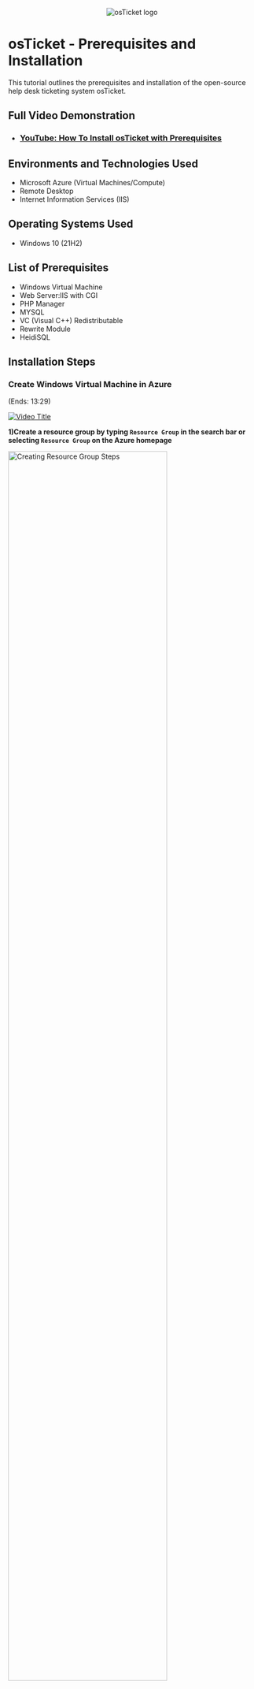 <p align="center">
<img src="https://i.imgur.com/Clzj7Xs.png" alt="osTicket logo"/>
</p>

<h1>osTicket - Prerequisites and Installation</h1>
This tutorial outlines the prerequisites and installation of the open-source help desk ticketing system osTicket.<br />


<h2>Full Video Demonstration</h2>

- ### [YouTube: How To Install osTicket with Prerequisites](https://youtu.be/OSTgG3tRP6Q?si=JL2NbKHvSpbVbYmF)

<h2>Environments and Technologies Used</h2>

- Microsoft Azure (Virtual Machines/Compute)
- Remote Desktop
- Internet Information Services (IIS)

<h2>Operating Systems Used </h2>

- Windows 10</b> (21H2)

<h2>List of Prerequisites</h2>

- Windows Virtual Machine
- Web Server:IIS with CGI
- PHP Manager
- MYSQL
- VC (Visual C++) Redistributable
- Rewrite Module
- HeidiSQL

<h2>Installation Steps</h2>

<h3>Create Windows Virtual Machine in Azure</h3> (Ends: 13:29)

[![Video Title](https://img.youtube.com/vi/OSTgG3tRP6Q/0.jpg)](https://youtu.be/OSTgG3tRP6Q?start=000&amp;end=525;si=4RNq_shzXTkBosSz)

<b>1)Create a resource group by typing `Resource Group` in the search bar or selecting `Resource Group` on the Azure homepage</b>
<p>
<img src="https://github.com/user-attachments/assets/f73e5b27-d09e-4a42-8cf5-cd54d38083be" height="80%" width="80%" alt="Creating Resource Group Steps"/>
</p>

Fill in the following fields under the `Basics` tab:

   - `Subscription`
   - `Resource Group`
   - `Region`

Once everything is filled out select `Create` on the bottom left of your page to create the `Resource Group` aka 'folder' in which the virtual machine will be created in.

<p>
  <img src="https://github.com/user-attachments/assets/5c4ac609-bc87-499d-b9a7-1455f17907f6" height="80%" width="40%" alt="Creating Resource Group Steps"/> &emsp; &emsp;
  <img src="https://github.com/user-attachments/assets/9090386b-9bf5-4414-9ece-2e44888d81d3" height="80%" width="40%" alt="Creating Resource Group Steps"/>
</p>


<p>
<b>2)Create a Windows 10 virtual machine(Version 22H2) within the newly created 'Resource Group' by selecting `Virtual Machine` on the homepage or typing `VM` in the search bar.</b>
</p>
<p>
 <img src="https://github.com/user-attachments/assets/edc91528-9a80-4e58-8658-8767206bfaef" height="80%" width="80%" alt="Creating Resource Group Steps"/>
</p>

Fill in the following fields under the 'Basics' Tab: 

   - `Subscription`
   - `Resource Group`
   - `Region`
   - `Availability Zone`
   - `Image`
   - `Size`: Select `2vcpus` for the best balance between VM performance and stability
   - `All Administrative account fields`

<p>
  <img src="https://github.com/user-attachments/assets/757eb74b-8b2f-478d-a088-235367b060f0" height="80%" width="35%" alt="Creating a Virtual Machine"/>
  <img src="https://github.com/user-attachments/assets/36045603-f793-4891-9af8-cb5bb7eec961" height="80%" width="35%" alt="Creating a Virtual Machine"/>
  <img src="https://github.com/user-attachments/assets/948858b3-6a68-486e-922f-b7921c0acc2b" height="80%" width="35%" alt="Creating a Virtual Machine"/>
  
</p>

Skip over the `Disk` tab and navigate to the `Networking` tab where you can rename the virtual network or leave as is. <strong>`Note`:</strong> Everytime a virtual machine is created in Azure, a virtual network is configured. Continue to select `Review & Create` until you see `Create` on the bottom right corner. Wait for the virtual machine to deploy.

<img src="https://github.com/user-attachments/assets/c13df216-e678-4eea-afe3-a644f1e09a95" height="80%" width="80%" alt="Creating a Virtual Machine"/>


<h3>Assess the Virtual Machine</h3> (Starts 13:24 / Ends: 15:44)

[![Video Title](https://img.youtube.com/vi/OSTgG3tRP6Q/0.jpg)](https://youtu.be/OSTgG3tRP6Q?si=H5XNvBKvTDNT6KHt&t=805)

<br>1) Open up Remote Desktop Connection</br>

For Mac Users: Download and install the <a href="https://apps.apple.com/us/app/windows-app/id1295203466?mt=12">`Windows App`</a>

Copy the public IP address from the Overview tab of the virual machine dashboard and paste in the `Computer` field of the `Remote Desktop Connection`


![image](https://github.com/user-attachments/assets/efe6d927-2af9-4343-9a29-9be526e674af)

![image](https://github.com/user-attachments/assets/f3120a6c-5306-4801-8594-e9352fb876b0)


Enter the administrative account credentials created earlier in Azure when setting up the virtual machine and select okay. You're now logged into your remote session🙌🏾

![image](https://github.com/user-attachments/assets/1136f7c4-cd82-44d5-9dd9-38474c994391)


<h3>Download and Prepare OS-Ticket Installation Files</h3> (Starts:17:43 / Ends:19:16)

[![Video Title](https://img.youtube.com/vi/OSTgG3tRP6Q/0.jpg)](https://youtu.be/OSTgG3tRP6Q?si=ASNgp2CMuQ2tm0p6&t=1063)

<b>1) Within the virtual machine, download the `osTicket-Installation-Files.zip` and unzip it to your desktop </b>

![image](https://github.com/user-attachments/assets/f462fd3c-dfd5-44c2-a11c-ebfe3ee961a2)

<strong> Note:</strong> Notice the distinction between the unzipped and zipped folder:

![image](https://github.com/user-attachments/assets/9003a851-4e50-41ed-a428-e0205cd8523f)

<h3>Install/Enable IIS: Internet Information Services with CGI: Common Gateway Interface </h3>(Starts: 20:30 / Ends: 22:40)

[![Video Title](https://img.youtube.com/vi/OSTgG3tRP6Q/0.jpg)](https://youtu.be/OSTgG3tRP6Q?si=DepU3uh_c-5gtg78&t=1230)

<b>1) Install IIS and Enable Required Features</b>

Within the `VM`, select the `Start` menu: <img src="https://github.com/user-attachments/assets/2cefedd8-2966-4817-ae8d-3ae3eee68ba5" height="3%" width="3%" alt="Windows Start Menu"/> and navigate to the following:

> Control Panel > Programs > <u>Programs & Features</u>: `Turn Windows features on and off`

Install IIS with CGI with the following features:
`Internet Information Services` > World Wide Web Services > Application Development Features > `CGI`

![image](https://github.com/user-attachments/assets/ab6e5d7d-0b59-4060-aa59-725e5db96df9)

<h3>Install PHP Manager and Rewrite Module</h3> (Starts: 23:02 / Ends: 24:33)

[![Video Title](https://img.youtube.com/vi/OSTgG3tRP6Q/0.jpg)](https://youtu.be/OSTgG3tRP6Q?si=rNhBY1RWhI0cvSh3&t=1382)


<b>1)Install Required osTicket Components</b>

Navigate to the `osTicket-Installation-Files` folder on your desktop and select `PHPManagerForIIS_V1.5.0.msi` and then later `rewrite_amd64_en-US.msi`for installation.

![image](https://github.com/user-attachments/assets/34ca727f-cac8-4c92-a060-abcfdbd46172)

<h3>Setup PHP</h3> (Starts: 24:39 / Ends: 28:14)

[![Video Title](https://img.youtube.com/vi/OSTgG3tRP6Q/0.jpg)](https://youtu.be/OSTgG3tRP6Q?si=D2oG1STS6cBcHuIl&t=1479)

<b>1) Create a C:\PHP directory</b>

Navigate to the VM's `C:/` folder and create a new sub-folder named `PHP`. From the `osTicket-Installation-Files` folder, right-click on `PHP 7.3.8: php-7.3.8-nts-Win32-VC15-x86.zip` to extract all files into `C:/PHP`.

![image](https://github.com/user-attachments/assets/d4a787df-c90a-4661-b30a-2f02cdf2f156)

![image](https://github.com/user-attachments/assets/f7520fbd-ae60-4789-ad18-651daa13ba4e)

<b>1)Install Visual C++ Redistributable </b>

Install `VC_redist.x86.exe` from the `osTicket-Installation-Files` folder

![image](https://github.com/user-attachments/assets/da4cdede-9bae-4c7c-b2ef-10ba7e03bd08)

<h3>Install mySQL</h3> (Starts: 28:34 / Ends: 31:28 )

[![Video Title](https://img.youtube.com/vi/OSTgG3tRP6Q/0.jpg)](https://youtu.be/OSTgG3tRP6Q?si=WXHTYIJ5K79RP_Os&t=1714)

<b>1)Install mySQL Typical Setup</b>

Navigate to `osTicket-Installation-Files` folder and install MySQL 5.5.62: `mysql-5.5.62-win32.msi` > Choose Setup Type: choose <b>Typical Setup</b>.

Once the installation is complete, the Configuration Wizard should automatically launch
 >Select 'Standard Configuration' and input a username and password that will be used to access the database later on.


![image](https://github.com/user-attachments/assets/fd96cebf-c8b8-4e1d-b2c3-baa877f43650)


<h3>Configure IIS</h3> (Starts: 32:05  / Ends: 35:14 )

[![Video Title](https://img.youtube.com/vi/OSTgG3tRP6Q/0.jpg)](https://youtu.be/OSTgG3tRP6Q?si=UwKe-Lt8VPzwr6EO&t=1925)

<b>1)Open `IIS` as an Admin</b>

Within the `VM` select the `Start` menu: <img src="https://github.com/user-attachments/assets/2cefedd8-2966-4817-ae8d-3ae3eee68ba5" height="3%" width="3%" alt="Windows Start Menu"/> and type `Internet Information Services`

![image](https://github.com/user-attachments/assets/20ba1633-4529-4911-b8e5-27e71f03f519)

<b>2)Register PHP</b>
 
Select `PHP Manager` on the home menu > Register New PHP Version > Select path: `C:\PHP\php-cgi.exe`

![image](https://github.com/user-attachments/assets/5a364f0f-e865-4b20-9ac0-146a3b6d5ed4)

<b>3)Reload IIS</b>

`Stop` and `Start` the server

![image](https://github.com/user-attachments/assets/b1f06493-2769-4774-8b7a-b8abf905077d)

<h3>Install osTicket</h3> (Starts: 35:15  / Ends: 39:12 )

[![Video Title](https://img.youtube.com/vi/OSTgG3tRP6Q/0.jpg)](https://youtu.be/OSTgG3tRP6Q?si=0lnTDM1AlVwn-Eci&t=2115)

<b>1)Install `osTicket v1.15.8`</b>

From the `osTicket-Installation-Files` folder unzip `osTicket-v1.15.8.zip` and copy the `upload` folder into `C:\inetpub\wwwroot`. Now rename the `upload` folder `osTicket`

![image](https://github.com/user-attachments/assets/7a4194b9-076a-4463-beda-74e9ed5b5dc7)

<b>2)Reload IIS</b>

`Stop` and `Start` the server

![image](https://github.com/user-attachments/assets/bf3bdbfe-fb60-4316-9f6d-0ce5667cc920)

<h3>Configure osTicket</h3> (Starts: 45:01  / Ends: 49:18 )

[![Video Title](https://img.youtube.com/vi/OSTgG3tRP6Q/0.jpg)](https://youtu.be/OSTgG3tRP6Q?si=eiBOqEK14c_zxCmm&t=2701)

<b>1)Enable Required PHP Extenstions </b>

Within the Internet Information Services Manager, navigate to `Sites` > `Default`> `PHP Manager` > `Enable or Disable an Extension`

Enable the following extensions:

<ul>
   <b><li>php_imap.dll </li>
   <li>php_intl.dll</li>
   <li>php_opcache.dll</li></b>
</ul>

![image](https://github.com/user-attachments/assets/98c0fde1-c1d7-45ec-a745-be289fcd33c6)


<b>2)Restart IIS</b>

Restart IIS and navigate to `Sites` > `Default`> `osTicket`, then on the far right click `Browse *:80(http)`under <b>Browser Folder</b>

![image](https://github.com/user-attachments/assets/6e50e06f-78f7-4c55-bcb5-881b543b0e9c)

The osTicket installer page will populate as shown below:

![image](https://github.com/user-attachments/assets/fc5c011a-2e67-49f2-b2e9-54d20552c406)


<h3>Update osTicket Configuration Files</h3> (Starts: 49:20  / Ends: 55:33 )

[![Video Title](https://img.youtube.com/vi/OSTgG3tRP6Q/0.jpg)](https://youtu.be/OSTgG3tRP6Q?si=VgycWsNZQVKw5_c4&t=2960)

<b>1)Rename `ost-config.php`</b>

Navigate to C:\ directory > inetpub > wwwwroot > osTicket > include > ost-sampleconfig.php

Rename `ost-sampleconfig.php > `ost-config.php`

![image](https://github.com/user-attachments/assets/3884b98c-a10e-46fb-8ee7-6a7cc0e11745)

<b>2)Assign Permissions</b>

Right-click on file: `ost-config.php`and select `Properties`

![image](https://github.com/user-attachments/assets/aa79f2a6-a272-470e-a6b4-aca9dbb028d3)

Select the `Security` tab and then `Advanced` on the bottom right. The Advanced Security Settings window will populate and then select `Disable Inheritance`

![image](https://github.com/user-attachments/assets/c6cde89a-06cf-4433-b23e-0b15d223b6ff)

Select `Remove all inherited permissions from this object` when the <b>Block Inheritance</b> window pops up

![image](https://github.com/user-attachments/assets/e1a4a170-8a6c-4bce-856e-a502dd73f9d7)

Select `Add` > `Select Principal` > Type `EVERYONE` underneath the <b>Enter the object name to select</b> box > `Check Names` > `OK`

![image](https://github.com/user-attachments/assets/6a8fda0b-e0d8-4ac5-8128-8e4e710100ee)

Once the object name is defined, select `Full Control` under <b>Basic Permissions</b> > OK > Apply

![image](https://github.com/user-attachments/assets/aebac3c2-6af3-458c-be1d-bc9f7a0c4fb5)


<h3>Complete osTicket Setup</h3> (Starts: 55:44)

[![Video Title](https://img.youtube.com/vi/OSTgG3tRP6Q/0.jpg)](https://youtu.be/OSTgG3tRP6Q?si=zIyOzUSVaDvkD0CJ&t=3344)


<b>1)Continue osTicket Setup</b>

In the browser, select <b>Continue</b> to continue with the osTicket setup and set the following fields:

- <b>Helpdesk Name</b>
- <b>Default Email</b> (receives email from customers)
- <b>Admin User</b>
- <b>Database Settings</b>
    - MySQL Username:
    - MySQL Password:
      - *<b>Note</b>*: The MySQL account information was created when `mysql-5.5.62-win32.msi` was installed. To sign into the SQL database, install HeidiSQL


![image](https://github.com/user-attachments/assets/efc4cdef-2659-49c7-a733-4ab2f1dfe2be)

![image](https://github.com/user-attachments/assets/656725c5-7ddb-4382-bb13-224f5184a5c2)


<b>2)Install HeidiSQL and Configure Database</b>

From the `osTicket-Installation-Files` folder, install HeidiSQL

![image](https://github.com/user-attachments/assets/e452bfcc-0921-4ae7-bd2a-17c9a36aef17)

Once the HeidiSQL install is complete, reopen HeidiSQL to perform the following:

- Create and connect to a new session by filling in the <b>Username</b>: root / <b>Password</b>\: root under the `Settings` tab > Open
                                                                            
![image](https://github.com/user-attachments/assets/1aba58ee-5493-49f7-8906-c20d8d04d05e)

- Create a database by selecting the fishpole symbol to the left of `Unnamed` database and name the database `osTicket`

![image](https://github.com/user-attachments/assets/6152a6ea-4d54-4ae3-afd3-9dade66affa1)

<b>3)Finalize osTicket Installation</b>

In the browser, complete the setup: 
<b>MySQL Datbase:</b> osTicket and click <b>Install Now </b>

![image](https://github.com/user-attachments/assets/3bbf39db-b3d8-4ebf-a14e-38811c78d800)

Access your help desk login page using the following login page: `http://localhost/osTicket/scp/login.php`

![image](https://github.com/user-attachments/assets/a0ff34d4-ef80-4f64-a60f-ddd3f0595668)


<b>CONGRATULATIONS!</b> You have successfully installed and configured osTicket on your virtual machine. Your help desk is now ready to use!

- End Users osTicket URL: `http://localhost/osTicket/`
- Helpdesk login page URL: `http://localhost/osTicket/scp/login.php`
